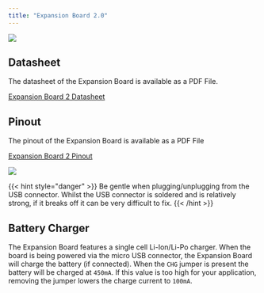 ```yaml
---
title: "Expansion Board 2.0"
---
```


![](/gitbook/assets/assets-lil0igdl11z7jos_jpx-lkn7scqkkkb6tqb3uyo-lkn86jsexys_ho7ct7c-expansion2.png) 

## Datasheet

The datasheet of the Expansion Board is available as a PDF File.

[Expansion Board 2 Datasheet](/gitbook/assets/expansion2-specsheet.pdf)

## Pinout

The pinout of the Expansion Board is available as a PDF File

[Expansion Board 2 Pinout](/gitbook/assets/expansion2-pinout.pdf)

![](/gitbook/assets/expansion2-pinout-1.png)

{{< hint style="danger" >}}
Be gentle when plugging/unplugging from the USB connector. Whilst the USB connector is soldered and is relatively strong, if it breaks off it can be very difficult to fix.
{{< /hint >}}

## Battery Charger

The Expansion Board features a single cell Li-Ion/Li-Po charger. When the board is being powered via the micro USB connector, the Expansion Board will charge the battery (if connected). When the `CHG` jumper is present the battery will be charged at `450mA`. If this value is too high for your application, removing the jumper lowers the charge current to `100mA`.



